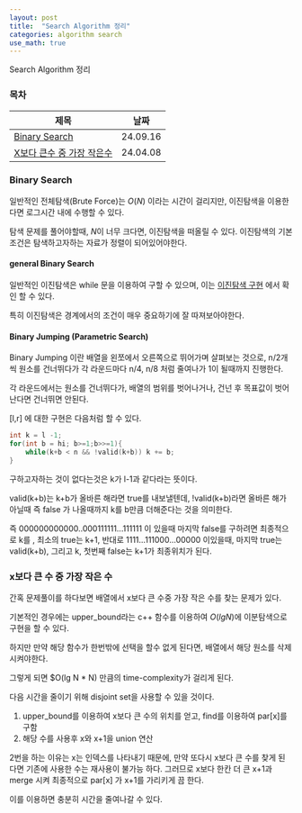 ```yaml
---
layout: post
title:  "Search Algorithm 정리"
categories: algorithm search
use_math: true
---
```


Search Algorithm 정리

### 목차




|제목|날짜|
|--------------------------------------|-------------|
|[Binary Search](#binary-search)|24.09.16|
|[X보다 큰수 중 가장 작은수](#x보다-큰-수-중-가장-작은-수)|24.04.08|


### Binary Search

일반적인 전체탐색(Brute Force)는 $O(N)$ 이라는 시간이 걸리지만, 이진탐색을 이용한다면 로그시간 내에 수행할 수 있다. 

탐색 문제를 풀어야할때, $N$이 너무 크다면, 이진탐색을 떠올릴 수 있다.
이진탐색의 기본조건은 탐색하고자하는 자료가 정렬이 되어있어야한다.

#### general Binary Search

일반적인 이진탐색은 while 문을 이용하여 구할 수 있으며, 이는 [이진탐색 구현](https://www.acmicpc.net/blog/view/109) 에서 확인 할 수 있다.

특히 이진탐색은 경계에서의 조건이 매우 중요하기에 잘 따져보아야한다.

#### Binary Jumping (Parametric Search)

Binary Jumping 이란 배열을 왼쪼에서 오른쪽으로 뛰어가며 살펴보는 것으로, n/2개씩 원소를 건너뛰다가 각 라운드마다 n/4, n/8 처럼 줄여나가 1이 될때까지 진행한다.

각 라운드에서는 원소를 건너뛰다가, 배열의 범위를 벗어나거나, 건넌 후 목표값이 벗어난다면 건너뛰면 안된다. 

[l,r] 에 대한 구현은 다음처럼 할 수 있다.

```cpp
int k = l -1;
for(int b = hi; b>=1;b>>=1){
    while(k+b < n && !valid(k+b)) k += b;
}
```

구하고자하는 것이 없다는것은 k가 l-1과 같다라는 뜻이다.

valid(k+b)는 k+b가 올바른 해라면 true를 내보낼텐데, !valid(k+b)라면 올바른 해가 아닐때 즉 false 가 나올때까지 k를 b만큼 더해준다는 것을 의미한다.

즉 000000000000..000111111...111111 이 있을때 마지막 false를 구하려면 최종적으로 k를 , 최소의 true는 k+1,
반대로 1111...111000...00000 이있을때, 마지막 true는 valid(k+b), 그리고 k, 첫번째 false는 k+1가 최종위치가 된다.




### x보다 큰 수 중 가장 작은 수

간혹 문제풀이를 하다보면 배열에서 x보다 큰 수중 가장 작은 수를 찾는 문제가 있다.

기본적인 경우에는 upper_bound라는 c++ 함수를 이용하여 $O(lg N)$에 이분탐색으로 구현을 할 수 있다.

하지만 만약 해당 함수가 한번밖에 선택을 할수 없게 된다면, 배열에서 해당 원소를 삭제시켜야한다.

그렇게 되면 $O(lg N * N) 만큼의 time-complexity가 걸리게 된다.

다음 시간을 줄이기 위해 disjoint set을 사용할 수 있을 것이다.

1. upper_bound를 이용하여 x보다 큰 수의 위치를 얻고, find를 이용하여 par[x]를 구함
2. 해당 수를 사용후 x와 x+1을 union 연산

2번을 하는 이유는 x는 인덱스를 나타내기 때문에, 만약 또다시 x보다 큰 수를 찾게 된다면 기존에 사용한 수는 재사용이 불가능 하다. 그러므로 x보다 한칸 더 큰 x+1과 merge 시켜 최종적으로 par[x] 가 x+1를 가리키게 끔 한다.

이를 이용하면 충분히 시간을 줄여나갈 수  있다.
